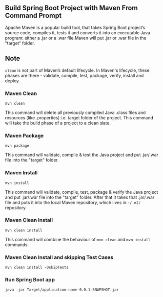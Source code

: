 ## Build Spring Boot Project with Maven From Command Prompt
Apache Maven is a popular build tool, that takes Spring Boot project’s source code, compiles it, tests it and converts it into an executable Java program: either a .jar or a .war file.Maven will put .jar or .war file in the "target" folder.

## Note

`clean` is not part of Maven’s default lifecycle. In Maven's lifecycle, these phases are there - validate, compile, test, package, verify, install and deploy.

### Maven Clean
```
mvn clean
```
This command will delete all previously compiled Java .class files and resources (like .properties) i.e. target folder of the project. This command will take the build phase of a project to a clean slate.

### Maven Package
```
mvn package
```
This command will validate, compile & test the Java project and put .jar/.war file into the "target" folder.

### Maven Install
```
mvn install
```
This command will validate, compile, test, package & verify the Java project and put .jar/.war file into the "target" folder. After that it takes that .jar/.war file and puts it into the local Maven repository, which lives in `~/.m2/` repository.

### Maven Clean Install
```
mvn clean install
```
This command will combine the behaviour of `mvn clean` and `mvn install` commands.


### Maven Clean Install and skipping Test Cases
```
mvn clean install -DskipTests
```


### Run Spring Boot app
```
java -jar Target/application-name-0.0.1-SNAPSHOT.jar
```